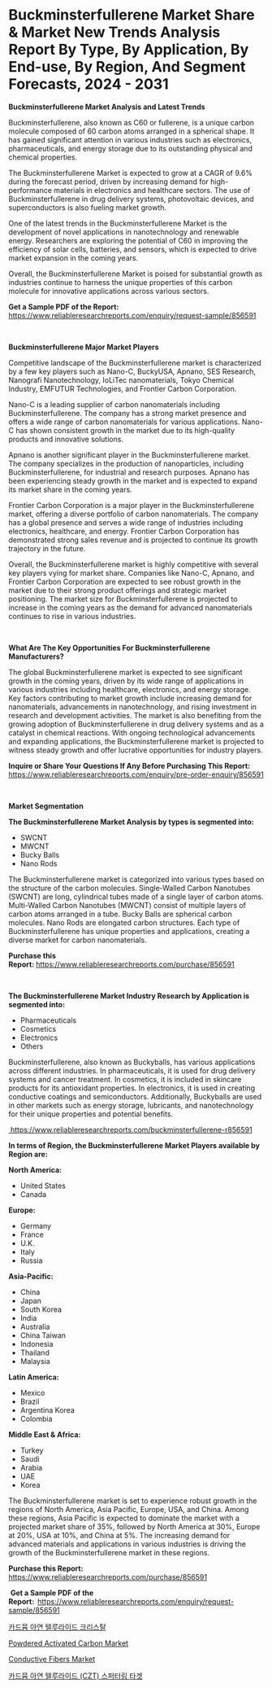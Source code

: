 <p><h1>Buckminsterfullerene Market Share & Market New Trends Analysis Report By Type, By Application, By End-use, By Region, And Segment Forecasts, 2024 - 2031</h1></p><p><strong>Buckminsterfullerene Market Analysis and Latest Trends</strong></p>
<p><p>Buckminsterfullerene, also known as C60 or fullerene, is a unique carbon molecule composed of 60 carbon atoms arranged in a spherical shape. It has gained significant attention in various industries such as electronics, pharmaceuticals, and energy storage due to its outstanding physical and chemical properties.</p><p>The Buckminsterfullerene Market is expected to grow at a CAGR of 9.6% during the forecast period, driven by increasing demand for high-performance materials in electronics and healthcare sectors. The use of Buckminsterfullerene in drug delivery systems, photovoltaic devices, and superconductors is also fueling market growth.</p><p>One of the latest trends in the Buckminsterfullerene Market is the development of novel applications in nanotechnology and renewable energy. Researchers are exploring the potential of C60 in improving the efficiency of solar cells, batteries, and sensors, which is expected to drive market expansion in the coming years.</p><p>Overall, the Buckminsterfullerene Market is poised for substantial growth as industries continue to harness the unique properties of this carbon molecule for innovative applications across various sectors.</p></p>
<p><strong>Get a Sample PDF of the Report:&nbsp;</strong> <a href="https://www.reliableresearchreports.com/enquiry/request-sample/856591">https://www.reliableresearchreports.com/enquiry/request-sample/856591</a></p>
<p>&nbsp;</p>
<p><strong>Buckminsterfullerene Major Market Players</strong></p>
<p><p>Competitive landscape of the Buckminsterfullerene market is characterized by a few key players such as Nano-C, BuckyUSA, Apnano, SES Research, Nanografi Nanotechnology, IoLiTec nanomaterials, Tokyo Chemical Industry, EMFUTUR Technologies, and Frontier Carbon Corporation. </p><p>Nano-C is a leading supplier of carbon nanomaterials including Buckminsterfullerene. The company has a strong market presence and offers a wide range of carbon nanomaterials for various applications. Nano-C has shown consistent growth in the market due to its high-quality products and innovative solutions.</p><p>Apnano is another significant player in the Buckminsterfullerene market. The company specializes in the production of nanoparticles, including Buckminsterfullerene, for industrial and research purposes. Apnano has been experiencing steady growth in the market and is expected to expand its market share in the coming years.</p><p>Frontier Carbon Corporation is a major player in the Buckminsterfullerene market, offering a diverse portfolio of carbon nanomaterials. The company has a global presence and serves a wide range of industries including electronics, healthcare, and energy. Frontier Carbon Corporation has demonstrated strong sales revenue and is projected to continue its growth trajectory in the future.</p><p>Overall, the Buckminsterfullerene market is highly competitive with several key players vying for market share. Companies like Nano-C, Apnano, and Frontier Carbon Corporation are expected to see robust growth in the market due to their strong product offerings and strategic market positioning. The market size for Buckminsterfullerene is projected to increase in the coming years as the demand for advanced nanomaterials continues to rise in various industries.</p></p>
<p>&nbsp;</p>
<p><strong>What Are The Key Opportunities For Buckminsterfullerene Manufacturers?</strong></p>
<p><p>The global Buckminsterfullerene market is expected to see significant growth in the coming years, driven by its wide range of applications in various industries including healthcare, electronics, and energy storage. Key factors contributing to market growth include increasing demand for nanomaterials, advancements in nanotechnology, and rising investment in research and development activities. The market is also benefiting from the growing adoption of Buckminsterfullerene in drug delivery systems and as a catalyst in chemical reactions. With ongoing technological advancements and expanding applications, the Buckminsterfullerene market is projected to witness steady growth and offer lucrative opportunities for industry players.</p></p>
<p><strong>Inquire or Share Your Questions If Any Before Purchasing This Report:</strong> <a href="https://www.reliableresearchreports.com/enquiry/pre-order-enquiry/856591">https://www.reliableresearchreports.com/enquiry/pre-order-enquiry/856591</a></p>
<p>&nbsp;</p>
<p><strong>Market Segmentation</strong></p>
<p><strong>The Buckminsterfullerene Market Analysis by types is segmented into:</strong></p>
<p><ul><li>SWCNT</li><li>MWCNT</li><li>Bucky Balls</li><li>Nano Rods</li></ul></p>
<p><p>The Buckminsterfullerene market is categorized into various types based on the structure of the carbon molecules. Single-Walled Carbon Nanotubes (SWCNT) are long, cylindrical tubes made of a single layer of carbon atoms. Multi-Walled Carbon Nanotubes (MWCNT) consist of multiple layers of carbon atoms arranged in a tube. Bucky Balls are spherical carbon molecules. Nano Rods are elongated carbon structures. Each type of Buckminsterfullerene has unique properties and applications, creating a diverse market for carbon nanomaterials.</p></p>
<p><strong>Purchase this Report:&nbsp;</strong><a href="https://www.reliableresearchreports.com/purchase/856591">https://www.reliableresearchreports.com/purchase/856591</a></p>
<p>&nbsp;</p>
<p><strong>The Buckminsterfullerene Market Industry Research by Application is segmented into:</strong></p>
<p><ul><li>Pharmaceuticals</li><li>Cosmetics</li><li>Electronics</li><li>Others</li></ul></p>
<p><p>Buckminsterfullerene, also known as Buckyballs, has various applications across different industries. In pharmaceuticals, it is used for drug delivery systems and cancer treatment. In cosmetics, it is included in skincare products for its antioxidant properties. In electronics, it is used in creating conductive coatings and semiconductors. Additionally, Buckyballs are used in other markets such as energy storage, lubricants, and nanotechnology for their unique properties and potential benefits.</p></p>
<p><a href="https://www.reliableresearchreports.com/buckminsterfullerene-r856591">&nbsp;https://www.reliableresearchreports.com/buckminsterfullerene-r856591</a></p>
<p><strong>In terms of Region, the Buckminsterfullerene Market Players available by Region are:</strong></p>
<p>
    <p> <strong> North America: </strong>
        <ul>
            <li>United States</li>
            <li>Canada</li>
        </ul>
        </p> 
    <p> <strong> Europe: </strong>
        <ul>
            <li>Germany</li>
            <li>France</li>
            <li>U.K.</li>
            <li>Italy</li>
            <li>Russia</li>
        </ul>
        </p> 
    <p> <strong> Asia-Pacific: </strong>
        <ul>
            <li>China</li>
            <li>Japan</li>
            <li>South Korea</li>
            <li>India</li>
            <li>Australia</li>
            <li>China Taiwan</li>
            <li>Indonesia</li>
            <li>Thailand</li>
            <li>Malaysia</li>
        </ul>
        </p> 
    <p> <strong> Latin America: </strong>
        <ul>
            <li>Mexico</li>
            <li>Brazil</li>
            <li>Argentina Korea</li>
            <li>Colombia</li>
        </ul>
        </p> 
    <p> <strong> Middle East & Africa: </strong>
        <ul>
            <li>Turkey</li>
            <li>Saudi</li>
            <li>Arabia</li>
            <li>UAE</li>
            <li>Korea</li>
        </ul>
    </p>
    </p>
<p><p>The Buckminsterfullerene market is set to experience robust growth in the regions of North America, Asia Pacific, Europe, USA, and China. Among these regions, Asia Pacific is expected to dominate the market with a projected market share of 35%, followed by North America at 30%, Europe at 20%, USA at 10%, and China at 5%. The increasing demand for advanced materials and applications in various industries is driving the growth of the Buckminsterfullerene market in these regions.</p></p>
<p><strong>Purchase this Report: </strong><a href="https://www.reliableresearchreports.com/purchase/856591">https://www.reliableresearchreports.com/purchase/856591</a></p>
<p>&nbsp;<strong>Get a Sample PDF of the Report:&nbsp;&nbsp;</strong><a href="https://www.reliableresearchreports.com/enquiry/request-sample/856591">https://www.reliableresearchreports.com/enquiry/request-sample/856591</a></p>
<p><strong></strong></p>
<p><p><a href="https://github.com/apple8975768/Market-Research-Report-List-1/blob/main/8595128119376.md">카드뮴 아연 텔루라이드 크리스탈</a></p><p><a href="https://github.com/MaraKoelpin2023/Market-Research-Report-List-1/blob/main/powdered-activated-carbon-market.md">Powdered Activated Carbon Market</a></p><p><a href="https://github.com/maudAbbott7/Market-Research-Report-List-1/blob/main/conductive-fibers-market.md">Conductive Fibers Market</a></p><p><a href="https://github.com/hzumrdvas204296/Market-Research-Report-List-2/blob/main/9300882119377.md">카드뮴 아연 텔루라이드 (CZT) 스퍼터링 타겟</a></p></p>